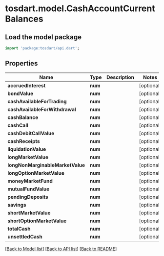 # tosdart.model.CashAccountCurrentBalances

## Load the model package
```dart
import 'package:tosdart/api.dart';
```

## Properties
Name | Type | Description | Notes
------------ | ------------- | ------------- | -------------
**accruedInterest** | **num** |  | [optional] 
**bondValue** | **num** |  | [optional] 
**cashAvailableForTrading** | **num** |  | [optional] 
**cashAvailableForWithdrawal** | **num** |  | [optional] 
**cashBalance** | **num** |  | [optional] 
**cashCall** | **num** |  | [optional] 
**cashDebitCallValue** | **num** |  | [optional] 
**cashReceipts** | **num** |  | [optional] 
**liquidationValue** | **num** |  | [optional] 
**longMarketValue** | **num** |  | [optional] 
**longNonMarginableMarketValue** | **num** |  | [optional] 
**longOptionMarketValue** | **num** |  | [optional] 
**moneyMarketFund** | **num** |  | [optional] 
**mutualFundValue** | **num** |  | [optional] 
**pendingDeposits** | **num** |  | [optional] 
**savings** | **num** |  | [optional] 
**shortMarketValue** | **num** |  | [optional] 
**shortOptionMarketValue** | **num** |  | [optional] 
**totalCash** | **num** |  | [optional] 
**unsettledCash** | **num** |  | [optional] 

[[Back to Model list]](../README.md#documentation-for-models) [[Back to API list]](../README.md#documentation-for-api-endpoints) [[Back to README]](../README.md)


